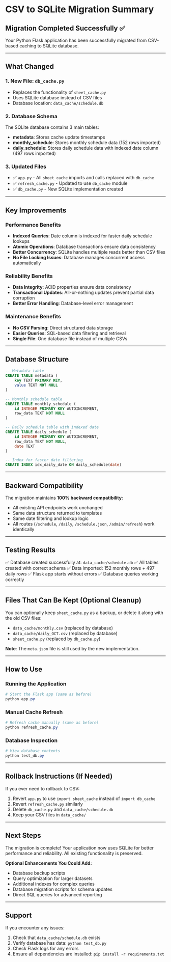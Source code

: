 # CSV to SQLite Migration Summary

## Migration Completed Successfully ✅

Your Python Flask application has been successfully migrated from CSV-based caching to SQLite database.

---

## What Changed

### 1. **New File: `db_cache.py`**
   - Replaces the functionality of `sheet_cache.py`
   - Uses SQLite database instead of CSV files
   - Database location: `data_cache/schedule.db`

### 2. **Database Schema**
   The SQLite database contains 3 main tables:
   
   - **metadata**: Stores cache update timestamps
   - **monthly_schedule**: Stores monthly schedule data (152 rows imported)
   - **daily_schedule**: Stores daily schedule data with indexed date column (497 rows imported)

### 3. **Updated Files**
   - ✅ `app.py` - All `sheet_cache` imports and calls replaced with `db_cache`
   - ✅ `refresh_cache.py` - Updated to use `db_cache` module
   - ✅ `db_cache.py` - New SQLite implementation created

---

## Key Improvements

### Performance Benefits
- **Indexed Queries**: Date column is indexed for faster daily schedule lookups
- **Atomic Operations**: Database transactions ensure data consistency
- **Better Concurrency**: SQLite handles multiple reads better than CSV files
- **No File Locking Issues**: Database manages concurrent access automatically

### Reliability Benefits
- **Data Integrity**: ACID properties ensure data consistency
- **Transactional Updates**: All-or-nothing updates prevent partial data corruption
- **Better Error Handling**: Database-level error management

### Maintenance Benefits
- **No CSV Parsing**: Direct structured data storage
- **Easier Queries**: SQL-based data filtering and retrieval
- **Single File**: One database file instead of multiple CSVs

---

## Database Structure

```sql
-- Metadata table
CREATE TABLE metadata (
    key TEXT PRIMARY KEY,
    value TEXT NOT NULL
)

-- Monthly schedule table
CREATE TABLE monthly_schedule (
    id INTEGER PRIMARY KEY AUTOINCREMENT,
    row_data TEXT NOT NULL
)

-- Daily schedule table with indexed date
CREATE TABLE daily_schedule (
    id INTEGER PRIMARY KEY AUTOINCREMENT,
    row_data TEXT NOT NULL,
    date TEXT
)

-- Index for faster date filtering
CREATE INDEX idx_daily_date ON daily_schedule(date)
```

---

## Backward Compatibility

The migration maintains **100% backward compatibility**:
- All existing API endpoints work unchanged
- Same data structure returned to templates
- Same date filtering and lookup logic
- All routes (`/schedule`, `/daily`, `/schedule.json`, `/admin/refresh`) work identically

---

## Testing Results

✅ Database created successfully at: `data_cache/schedule.db`
✅ All tables created with correct schema
✅ Data imported: 152 monthly rows + 497 daily rows
✅ Flask app starts without errors
✅ Database queries working correctly

---

## Files That Can Be Kept (Optional Cleanup)

You can optionally keep `sheet_cache.py` as a backup, or delete it along with the old CSV files:
- `data_cache/monthly.csv` (replaced by database)
- `data_cache/daily_OCT.csv` (replaced by database)
- `sheet_cache.py` (replaced by `db_cache.py`)

**Note**: The `meta.json` file is still used by the new implementation.

---

## How to Use

### Running the Application
```powershell
# Start the Flask app (same as before)
python app.py
```

### Manual Cache Refresh
```powershell
# Refresh cache manually (same as before)
python refresh_cache.py
```

### Database Inspection
```powershell
# View database contents
python test_db.py
```

---

## Rollback Instructions (If Needed)

If you ever need to rollback to CSV:
1. Revert `app.py` to use `import sheet_cache` instead of `import db_cache`
2. Revert `refresh_cache.py` similarly
3. Delete `db_cache.py` and `data_cache/schedule.db`
4. Keep your CSV files in `data_cache/`

---

## Next Steps

The migration is complete! Your application now uses SQLite for better performance and reliability. All existing functionality is preserved.

**Optional Enhancements You Could Add:**
- Database backup scripts
- Query optimization for larger datasets
- Additional indexes for complex queries
- Database migration scripts for schema updates
- Direct SQL queries for advanced reporting

---

## Support

If you encounter any issues:
1. Check that `data_cache/schedule.db` exists
2. Verify database has data: `python test_db.py`
3. Check Flask logs for any errors
4. Ensure all dependencies are installed: `pip install -r requirements.txt`
